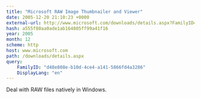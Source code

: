 ```yaml
---
title: "Microsoft RAW Image Thumbnailer and Viewer"
date: 2005-12-20 21:10:23 +0000
external-url: http://www.microsoft.com/downloads/details.aspx?FamilyID=d48e808e-b10d-4ce4-a141-5866fd4a3286&DisplayLang=en
hash: a555f80aa0ade1ab164805ff99a41f16
year: 2005
month: 12
scheme: http
host: www.microsoft.com
path: /downloads/details.aspx
query:
    FamilyID: "d48e808e-b10d-4ce4-a141-5866fd4a3286"
    DisplayLang: "en"
---
```


Deal with RAW files natively in Windows.
